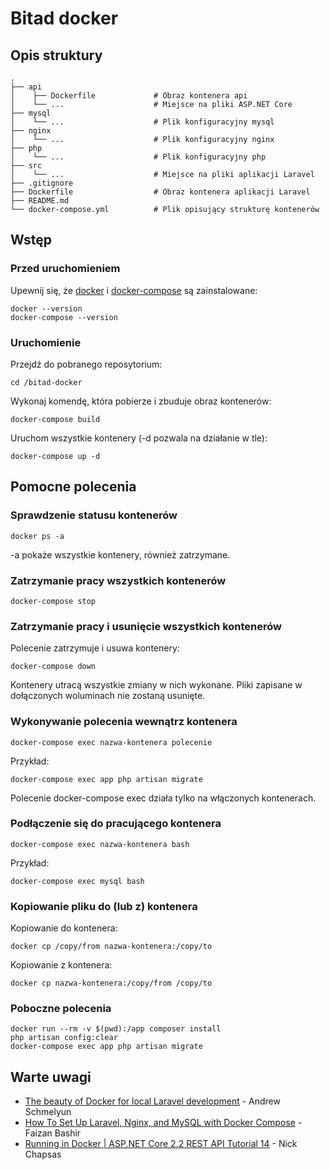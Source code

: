 # Bitad docker

## Opis struktury
    .
    ├── api                       
    │    ├── Dockerfile             # Obraz kontenera api
    │    └── ...                    # Miejsce na pliki ASP.NET Core
    ├── mysql                     
    │    └── ...                    # Plik konfiguracyjny mysql
    ├── nginx                     
    │    └── ...                    # Plik konfiguracyjny nginx
    ├── php                       
    │    └── ...                    # Plik konfiguracyjny php
    ├── src                       
    │    └── ...                    # Miejsce na pliki aplikacji Laravel
    ├── .gitignore
    ├── Dockerfile                  # Obraz kontenera aplikacji Laravel
    ├── README.md
    └── docker-compose.yml          # Plik opisujący strukturę kontenerów

## Wstęp

### Przed uruchomieniem

Upewnij się, że [docker](https://www.docker.com/) i [docker-compose](https://docs.docker.com/compose/) są zainstalowane:

```
docker --version
docker-compose --version
```

### Uruchomienie

Przejdź do pobranego reposytorium:
```
cd /bitad-docker 
```

Wykonaj komendę, która pobierze i zbuduje obraz kontenerów:
```
docker-compose build
```

Uruchom wszystkie kontenery (-d pozwala na działanie w tle):
```
docker-compose up -d
```
## Pomocne polecenia 

### Sprawdzenie statusu kontenerów

```
docker ps -a
```
-a pokaże wszystkie kontenery, również zatrzymane.

### Zatrzymanie pracy wszystkich kontenerów

```
docker-compose stop
```

### Zatrzymanie pracy i usunięcie wszystkich kontenerów

Polecenie zatrzymuje i usuwa kontenery:
```
docker-compose down
```
Kontenery utracą wszystkie zmiany w nich wykonane. Pliki zapisane w dołączonych woluminach nie zostaną usunięte.

### Wykonywanie polecenia wewnątrz kontenera

```
docker-compose exec nazwa-kontenera polecenie
```

Przykład:
```
docker-compose exec app php artisan migrate
```

Polecenie docker-compose exec działa tylko na włączonych kontenerach.

### Podłączenie się do pracującego kontenera

```
docker-compose exec nazwa-kontenera bash
```

Przykład:
```
docker-compose exec mysql bash
```

### Kopiowanie pliku do (lub z) kontenera

Kopiowanie do kontenera:
```
docker cp /copy/from nazwa-kontenera:/copy/to
```

Kopiowanie z kontenera:
```
docker cp nazwa-kontenera:/copy/from /copy/to
```

### Poboczne polecenia

```
docker run --rm -v $(pwd):/app composer install
php artisan config:clear
docker-compose exec app php artisan migrate
```


## Warte uwagi
* [The beauty of Docker for local Laravel development](https://dev.to/aschmelyun/the-beauty-of-docker-for-local-laravel-development-13c0?fbclid=IwAR2QfJg5qrXJfq4bBjBxltZUU1i1K6DyOIw3oFbRmAvVXXDd5u1_0E1fYQk) - Andrew Schmelyun
* [How To Set Up Laravel, Nginx, and MySQL with Docker Compose](https://www.digitalocean.com/community/tutorials/how-to-set-up-laravel-nginx-and-mysql-with-docker-compose) - Faizan Bashir
* [Running in Docker | ASP.NET Core 2.2 REST API Tutorial 14](https://www.youtube.com/watch?v=fAtfVu569CY) - Nick Chapsas
